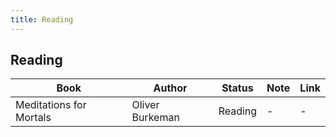```yaml
---
title: Reading
---
```


## Reading

|  Book | Author | Status | Note | Link  |
|---|---|---|---|---|
|Meditations for Mortals|Oliver Burkeman|Reading| - | - |
